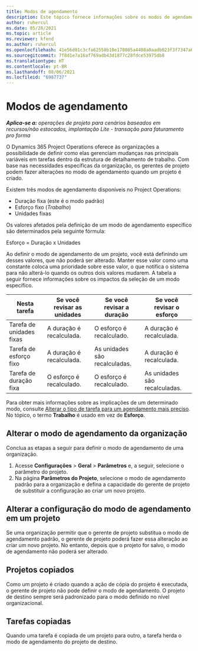 ```yaml
---
title: Modos de agendamento
description: Este tópico fornece informações sobre os modos de agendamento.
author: ruhercul
ms.date: 05/28/2021
ms.topic: article
ms.reviewer: kfend
ms.author: ruhercul
ms.openlocfilehash: 41e56d01c3cfa62558b10e178085a4408a0aadb023f3f7347a61d121f542bb08
ms.sourcegitcommit: 7f8d1e7a16af769adb43d1877c28fdce53975db8
ms.translationtype: HT
ms.contentlocale: pt-BR
ms.lasthandoff: 08/06/2021
ms.locfileid: "6987737"
---
```

# <a name="scheduling-modes"></a>Modos de agendamento

_**Aplica-se a:** operações de projeto para cenários baseados em recursos/não estocados, implantação Lite - transação para faturamento pro forma_


O Dynamics 365 Project Operations oferece às organizações a possibilidade de definir como elas gerenciam mudanças nas principais variáveis em tarefas dentro da estrutura de detalhamento de trabalho. Com base nas necessidades específicas da organização, os gerentes de projeto podem fazer alterações no modo de agendamento quando um projeto é criado.

Existem três modos de agendamento disponíveis no Project Operations:

  - Duração fixa (este é o modo padrão)
  - Esforço fixo (*Trabalho*)
  - Unidades fixas

Os valores afetados pela definição de um modo de agendamento específico são determinados pela seguinte fórmula:

  Esforço = Duração x Unidades

Ao definir o modo de agendamento de um projeto, você está definindo um desses valores, que não poderá ser alterado. Manter esse valor como uma constante coloca uma prioridade sobre esse valor, o que notifica o sistema para não alterá-lo quando os outros dois valores mudarem. A tabela a seguir fornece informações sobre os impactos da seleção de um modo específico.

| **Nesta tarefa**             | **Se você revisar as unidades**   | **Se você revisar a duração** | **Se você revisar o esforço**  |
|----------------------|---------------------------|----------------------------|---------------------------|
| Tarefa de unidades fixas     | A duração é recalculada. | O esforço é recalculado.    | A duração é recalculada. |
| Tarefa de esforço fixo    | A duração é recalculada. | As unidades são recalculadas.    | A duração é recalculada. |
| Tarefa de duração fixa  | O esforço é recalculado.   | O esforço é recalculado.    | As unidades são recalculadas.   |

Para obter mais informações sobre as implicações de um determinado modo, consulte [Alterar o tipo de tarefa para um agendamento mais preciso](https://support.microsoft.com/en-us/office/change-the-task-type-for-more-accurate-scheduling-b0b969ad-45bc-4e9e-8967-435587548a72). No tópico, o termo **Trabalho** é usado em vez de **Esforço**.

## <a name="change-the-organizations-scheduling-mode"></a>Alterar o modo de agendamento da organização

Conclua as etapas a seguir para definir o modo de agendamento de uma organização.

1. Acesse **Configurações** \> **Geral** \> **Parâmetros** e, a seguir, selecione o parâmetro do projeto. 
2. Na página **Parâmetros do Projeto**, selecione o modo de agendamento padrão para a organização e defina a capacidade do gerente de projeto de substituir a configuração ao criar um novo projeto.

## <a name="change-the-scheduling-mode-setting-on-a-project"></a>Alterar a configuração do modo de agendamento em um projeto

Se uma organização permitir que o gerente de projeto substitua o modo de agendamento padrão, o gerente de projeto poderá fazer essa alteração ao criar um novo projeto. No entanto, depois que o projeto for salvo, o modo de agendamento não poderá ser alterado.

## <a name="copied-projects"></a>Projetos copiados

Como um projeto é criado quando a ação de cópia do projeto é executada, o gerente de projeto não pode definir o modo de agendamento. O projeto de destino sempre será padronizado para o modo definido no nível organizacional.

## <a name="copied-tasks"></a>Tarefas copiadas

Quando uma tarefa é copiada de um projeto para outro, a tarefa herda o modo de agendamento do projeto de destino.
